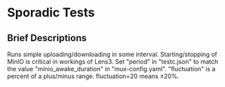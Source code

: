 # Sporadic Tests

## Brief Descriptions

Runs simple uploading/downloading in some interval. Starting/stopping
of MinIO is critical in workings of Lens3.  Set "period" in
"testc.json" to match the value "minio_awake_duration" in
"mux-config.yaml".  "fluctuation" is a percent of a plus/minus range.
fluctuation=20 means ±20%.
